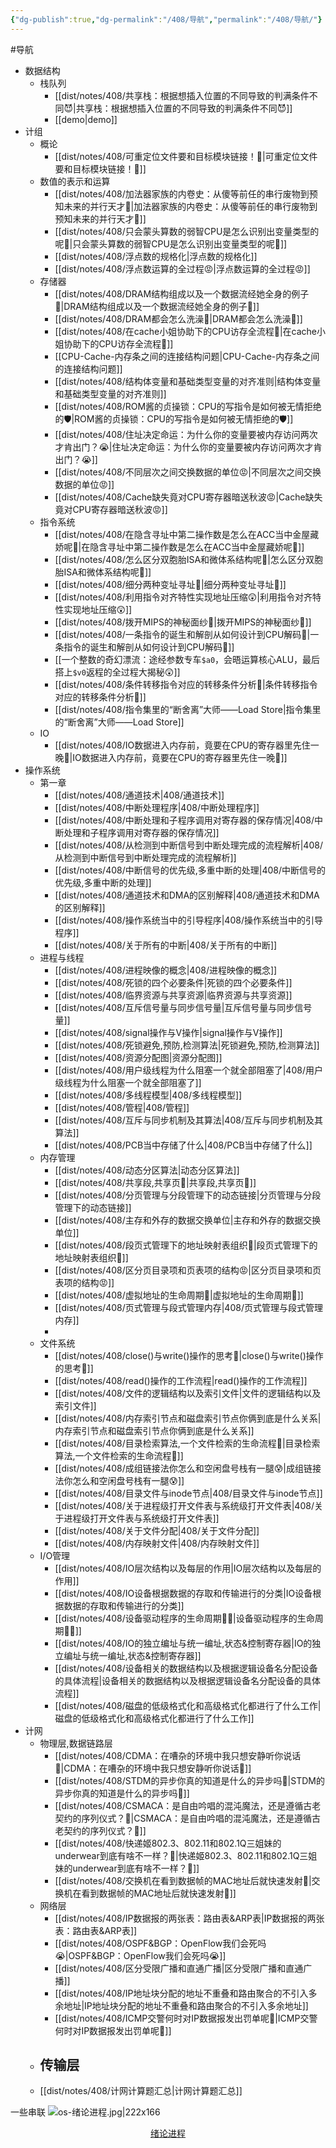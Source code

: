 ```yaml
---
{"dg-publish":true,"dg-permalink":"/408/导航","permalink":"/408/导航/"}
---
```



#导航
- 数据结构
	- 栈队列
		- [[dist/notes/408/共享栈：根据想插入位置的不同导致的判满条件不同😈\|共享栈：根据想插入位置的不同导致的判满条件不同😈]]
		- [[demo\|demo]]
- 计组
	- 概论
		- [[dist/notes/408/可重定位文件要和目标模块链接！🥵\|可重定位文件要和目标模块链接！🥵]]
	- 数值的表示和运算
		- [[dist/notes/408/加法器家族的内卷史：从傻等前任的串行废物到预知未来的并行天才🤔\|加法器家族的内卷史：从傻等前任的串行废物到预知未来的并行天才🤔]]
		- [[dist/notes/408/只会蒙头算数的弱智CPU是怎么识别出变量类型的呢🤔\|只会蒙头算数的弱智CPU是怎么识别出变量类型的呢🤔]]
		- [[dist/notes/408/浮点数的规格化\|浮点数的规格化]]
		- [[dist/notes/408/浮点数运算的全过程😡\|浮点数运算的全过程😡]]
	- 存储器
		- [[dist/notes/408/DRAM结构组成以及一个数据流经她全身的例子🥵\|DRAM结构组成以及一个数据流经她全身的例子🥵]]
		- [[dist/notes/408/DRAM都会怎么洗澡🥵\|DRAM都会怎么洗澡🥵]]
		- [[dist/notes/408/在cache小姐协助下的CPU访存全流程🤔\|在cache小姐协助下的CPU访存全流程🤔]]
		- [[CPU-Cache-内存条之间的连接结构问题\|CPU-Cache-内存条之间的连接结构问题]]
		- [[dist/notes/408/结构体变量和基础类型变量的对齐准则\|结构体变量和基础类型变量的对齐准则]]
		- [[dist/notes/408/ROM酱的贞操锁：CPU的写指令是如何被无情拒绝的🛡️\|ROM酱的贞操锁：CPU的写指令是如何被无情拒绝的🛡️]]
		- [[dist/notes/408/住址决定命运：为什么你的变量要被内存访问两次才肯出门？😭\|住址决定命运：为什么你的变量要被内存访问两次才肯出门？😭]]
		- [[dist/notes/408/不同层次之间交换数据的单位😡\|不同层次之间交换数据的单位😡]]
		- [[dist/notes/408/Cache缺失竟对CPU寄存器暗送秋波😡\|Cache缺失竟对CPU寄存器暗送秋波😡]]
	- 指令系统
		- [[dist/notes/408/在隐含寻址中第二操作数是怎么在ACC当中金屋藏娇呢🤔\|在隐含寻址中第二操作数是怎么在ACC当中金屋藏娇呢🤔]]
		- [[dist/notes/408/怎么区分双胞胎ISA和微体系结构呢🤔\|怎么区分双胞胎ISA和微体系结构呢🤔]]
		- [[dist/notes/408/细分两种变址寻址🤔\|细分两种变址寻址🤔]]
		- [[dist/notes/408/利用指令对齐特性实现地址压缩😲\|利用指令对齐特性实现地址压缩😲]]
		- [[dist/notes/408/拨开MIPS的神秘面纱🥵\|拨开MIPS的神秘面纱🥵]]
		- [[dist/notes/408/一条指令的诞生和解剖从如何设计到CPU解码🤔\|一条指令的诞生和解剖从如何设计到CPU解码🤔]]
		- [[一个整数的奇幻漂流：途经参数专车`$a0`，会晤运算核心ALU，最后搭上`$v0`返程的全过程大揭秘😲]]
		- [[dist/notes/408/条件转移指令对应的转移条件分析🤔\|条件转移指令对应的转移条件分析🤔]]
		- [[dist/notes/408/指令集里的“断舍离”大师——Load Store\|指令集里的“断舍离”大师——Load Store]]
	- IO
		- [[dist/notes/408/IO数据进入内存前，竟要在CPU的寄存器里先住一晚🥵\|IO数据进入内存前，竟要在CPU的寄存器里先住一晚🥵]]
- 操作系统
	- 第一章
		- [[dist/notes/408/通道技术\|408/通道技术]]
		- [[dist/notes/408/中断处理程序\|408/中断处理程序]]
		- [[dist/notes/408/中断处理和子程序调用对寄存器的保存情况\|408/中断处理和子程序调用对寄存器的保存情况]]
		- [[dist/notes/408/从检测到中断信号到中断处理完成的流程解析\|408/从检测到中断信号到中断处理完成的流程解析]]
		- [[dist/notes/408/中断信号的优先级,多重中断的处理\|408/中断信号的优先级,多重中断的处理]]
		- [[dist/notes/408/通道技术和DMA的区别解释\|408/通道技术和DMA的区别解释]]
		- [[dist/notes/408/操作系统当中的引导程序\|408/操作系统当中的引导程序]]
		- [[dist/notes/408/关于所有的中断\|408/关于所有的中断]]
	- 进程与线程
		- [[dist/notes/408/进程映像的概念\|408/进程映像的概念]]
		- [[dist/notes/408/死锁的四个必要条件\|死锁的四个必要条件]]
		- [[dist/notes/408/临界资源与共享资源\|临界资源与共享资源]]
		- [[dist/notes/408/互斥信号量与同步信号量\|互斥信号量与同步信号量]]
		- [[dist/notes/408/signal操作与V操作\|signal操作与V操作]]
		- [[dist/notes/408/死锁避免,预防,检测算法\|死锁避免,预防,检测算法]]
		- [[dist/notes/408/资源分配图\|资源分配图]]
		- [[dist/notes/408/用户级线程为什么阻塞一个就全部阻塞了\|408/用户级线程为什么阻塞一个就全部阻塞了]]
		- [[dist/notes/408/多线程模型\|408/多线程模型]]
		- [[dist/notes/408/管程\|408/管程]]
		- [[dist/notes/408/互斥与同步机制及其算法\|408/互斥与同步机制及其算法]]
		- [[dist/notes/408/PCB当中存储了什么\|408/PCB当中存储了什么]]
	- 内存管理
		- [[dist/notes/408/动态分区算法\|动态分区算法]]
		- [[dist/notes/408/共享段,共享页🤔\|共享段,共享页🤔]]
		- [[dist/notes/408/分页管理与分段管理下的动态链接\|分页管理与分段管理下的动态链接]]
		- [[dist/notes/408/主存和外存的数据交换单位\|主存和外存的数据交换单位]]
		- [[dist/notes/408/段页式管理下的地址映射表组织🥰\|段页式管理下的地址映射表组织🥰]]
		- [[dist/notes/408/区分页目录项和页表项的结构😡\|区分页目录项和页表项的结构😡]]
		- [[dist/notes/408/虚拟地址的生命周期🥰\|虚拟地址的生命周期🥰]]
		- [[dist/notes/408/页式管理与段式管理内存\|408/页式管理与段式管理内存]]
		- 
	- 文件系统
		- [[dist/notes/408/close()与write()操作的思考🤔\|close()与write()操作的思考🤔]]
		- [[dist/notes/408/read()操作的工作流程\|read()操作的工作流程]]
		- [[dist/notes/408/文件的逻辑结构以及索引文件\|文件的逻辑结构以及索引文件]]
		- [[dist/notes/408/内存索引节点和磁盘索引节点你俩到底是什么关系\|内存索引节点和磁盘索引节点你俩到底是什么关系]]
		- [[dist/notes/408/目录检索算法,一个文件检索的生命流程🤔\|目录检索算法,一个文件检索的生命流程🤔]]
		- [[dist/notes/408/成组链接法你怎么和空闲盘号栈有一腿😰\|成组链接法你怎么和空闲盘号栈有一腿😰]]
		- [[dist/notes/408/目录文件与inode节点\|408/目录文件与inode节点]]
		- [[dist/notes/408/关于进程级打开文件表与系统级打开文件表\|408/关于进程级打开文件表与系统级打开文件表]]
		- [[dist/notes/408/关于文件分配\|408/关于文件分配]]
		- [[dist/notes/408/内存映射文件\|408/内存映射文件]]
	- I/O管理
		- [[dist/notes/408/IO层次结构以及每层的作用\|IO层次结构以及每层的作用]]
		- [[dist/notes/408/IO设备根据数据的存取和传输进行的分类\|IO设备根据数据的存取和传输进行的分类]]
		- [[dist/notes/408/设备驱动程序的生命周期😮‍💨\|设备驱动程序的生命周期😮‍💨]]
		- [[dist/notes/408/IO的独立编址与统一编址,状态&控制寄存器\|IO的独立编址与统一编址,状态&控制寄存器]]
		- [[dist/notes/408/设备相关的数据结构以及根据逻辑设备名分配设备的具体流程\|设备相关的数据结构以及根据逻辑设备名分配设备的具体流程]]
		- [[dist/notes/408/磁盘的低级格式化和高级格式化都进行了什么工作\|磁盘的低级格式化和高级格式化都进行了什么工作]]
- 计网
	- 物理层,数据链路层
		- [[dist/notes/408/CDMA：在嘈杂的环境中我只想安静听你说话🥰\|CDMA：在嘈杂的环境中我只想安静听你说话🥰]]
		- [[dist/notes/408/STDM的异步你真的知道是什么的异步吗🤔\|STDM的异步你真的知道是什么的异步吗🤔]]
		- [[dist/notes/408/CSMACA：是自由吟唱的混沌魔法，还是遵循古老契约的序列仪式？🤔\|CSMACA：是自由吟唱的混沌魔法，还是遵循古老契约的序列仪式？🤔]]
		- [[dist/notes/408/快递姬802.3、802.11和802.1Q三姐妹的underwear到底有啥不一样？🤔\|快递姬802.3、802.11和802.1Q三姐妹的underwear到底有啥不一样？🤔]]
		- [[dist/notes/408/交换机在看到数据帧的MAC地址后就快速发射🥵\|交换机在看到数据帧的MAC地址后就快速发射🥵]]
	- 网络层
		- [[dist/notes/408/IP数据报的两张表：路由表&ARP表\|IP数据报的两张表：路由表&ARP表]]
		- [[dist/notes/408/OSPF&BGP：OpenFlow我们会死吗😭\|OSPF&BGP：OpenFlow我们会死吗😭]]
		- [[dist/notes/408/区分受限广播和直通广播\|区分受限广播和直通广播]]
		- [[dist/notes/408/IP地址块分配的地址不重叠和路由聚合的不引入多余地址\|IP地址块分配的地址不重叠和路由聚合的不引入多余地址]]
		- [[dist/notes/408/ICMP交警何时对IP数据报发出罚单呢🤔\|ICMP交警何时对IP数据报发出罚单呢🤔]]
	- 传输层
		- 
	- [[dist/notes/408/计网计算题汇总\|计网计算题汇总]]

一些串联
![os-绪论进程.jpg|222x166](/img/user/%E9%99%84%E4%BB%B6/os-%E7%BB%AA%E8%AE%BA%E8%BF%9B%E7%A8%8B.jpg)
<div style="text-align: center;">
  <a href="/408/绪论进程">绪论进程</a>
</div>
